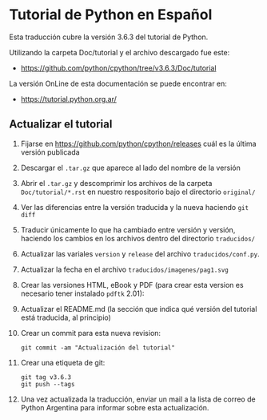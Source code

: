 Tutorial de Python en Español
=============================

Esta traducción cubre la versión 3.6.3 del tutorial de Python.

Utilizando la carpeta Doc/tutorial y el archivo descargado fue este:

* https://github.com/python/cpython/tree/v3.6.3/Doc/tutorial

La versión OnLine de esta documentación se puede encontrar en:

* https://tutorial.python.org.ar/


Actualizar el tutorial
----------------------

1. Fijarse en https://github.com/python/cpython/releases cuál es la última
versión publicada

1. Descargar el `.tar.gz` que aparece al lado del nombre de la versión

1. Abrir el `.tar.gz` y descomprimir los archivos de la carpeta
`Doc/tutorial/*.rst` en nuestro respositorio bajo el directorio
`original/`

1. Ver las diferencias entre la versión traducida y la nueva haciendo
`git diff`

1. Traducir únicamente lo que ha cambiado entre versión y versión,
haciendo los cambios en los archivos dentro del directorio
`traducidos/`

1. Actualizar las variales `version` y `release` del archivo
   `traducidos/conf.py`.

1. Actualizar la fecha en el archivo `traducidos/imagenes/pag1.svg`

1. Crear las versiones HTML, eBook y PDF (para crear esta version es
necesario tener instalado `pdftk` 2.01):

1. Actualizar el README.md (la sección que indica qué versión del
   tutorial está traducida, al principio)

1. Crear un commit para esta nueva revision:
   ```
   git commit -am "Actualización del tutorial"
    ```

1. Crear una etiqueta de git:
   ```
   git tag v3.6.3
   git push --tags
   ```

1. Una vez actualizada la traducción, enviar un mail a la lista de
correo de Python Argentina para informar sobre esta actualización.
